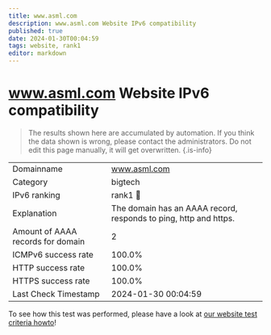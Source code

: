 ```yaml
---
title: www.asml.com
description: www.asml.com Website IPv6 compatibility
published: true
date: 2024-01-30T00:04:59
tags: website, rank1
editor: markdown
---
```


# www.asml.com Website IPv6 compatibility

> The results shown here are accumulated by automation. If you think the data shown is wrong, please contact the administrators. 
> Do not edit this page manually, it will get overwritten.
{.is-info}


|   |   |
| - | - |
| Domainname | www.asml.com
| Category | bigtech |
| IPv6 ranking | rank1 :1st_place_medal: |
| Explanation | The domain has an AAAA record, responds to ping, http and https. |
| Amount of AAAA records for domain | 2 |
| ICMPv6 success rate | 100.0%|
| HTTP success rate | 100.0% |
| HTTPS success rate | 100.0% |
| Last Check Timestamp | 2024-01-30 00:04:59 |

To see how this test was performed, please have a look at [our website test criteria howto](/howto/testcriteria/website)!

